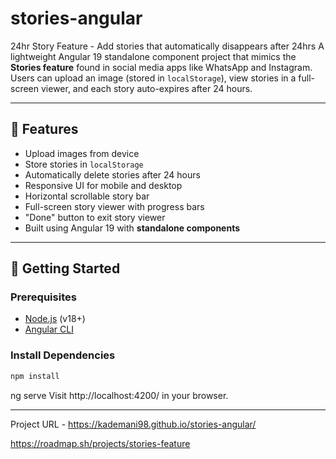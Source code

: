 # stories-angular
24hr Story Feature - Add stories that automatically disappears after 24hrs
A lightweight Angular 19 standalone component project that mimics the **Stories feature** found in social media apps like WhatsApp and Instagram. Users can upload an image (stored in `localStorage`), view stories in a full-screen viewer, and each story auto-expires after 24 hours.

---

## 🔧 Features

-  Upload images from device
-  Store stories in `localStorage`
-  Automatically delete stories after 24 hours
-  Responsive UI for mobile and desktop
-  Horizontal scrollable story bar
-  Full-screen story viewer with progress bars
-  "Done" button to exit story viewer
-  Built using Angular 19 with **standalone components**

--- 

## 🚀 Getting Started

### Prerequisites

- [Node.js](https://nodejs.org/) (v18+)
- [Angular CLI](https://angular.io/cli)

### Install Dependencies

```bash
npm install
```

ng serve
Visit http://localhost:4200/ in your browser.

---

Project URL - https://kademani98.github.io/stories-angular/

https://roadmap.sh/projects/stories-feature

